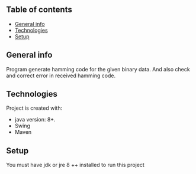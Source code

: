 ## Table of contents
* [General info](#general-info)
* [Technologies](#technologies)
* [Setup](#setup)

## General info
Program generate hamming code for the given binary data. And also check and correct error in received hamming code.
	
## Technologies
Project is created with:
* java version: 8+.
* Swing
* Maven
	
## Setup
You must have jdk or jre 8  ++ installed to run this project
